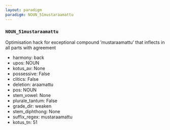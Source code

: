 ```yaml
---
layout: paradigm
paradigm: NOUN_51mustaraamattu
---
```

### ` NOUN_51mustaraamattu `

Optimisation hack for exceptional compound ’mustaraamattu’ that inflects in all parts with agreement
* harmony: back
* upos: NOUN
* kotus_av: None
* possessive: False
* clitics: False
* deletion: araamattu
* pos: NOUN
* stem_vowel: None
* plurale_tantum: False
* grade_dir: weaken
* stem_diphthong: None
* suffix_regex: mustaraamattu
* kotus_tn: 51
